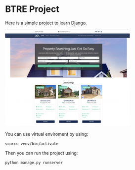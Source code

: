 # BTRE Project

Here is a simple project to learn Django.

<img src="https://github.com/rojinakashefi/btre_project/blob/main/git-pics/home-page.png" margin-left="auto" margin-right="auto" width="80%" height="50%"/>

You can use virtual enviroment by using:

```
source venv/bin/activate
```

Then you can run the project using:

```
python manage.py runserver
```

